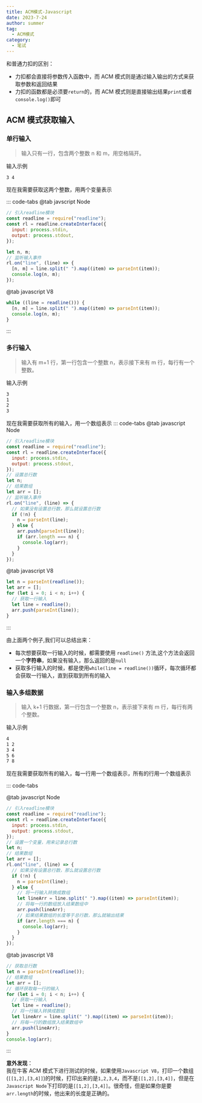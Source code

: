 ```yaml
---
title: ACM模式-Javascript
date: 2023-7-24
author: summer
tag:
  - ACM模式
category:
  - 笔试
---
```


和普通力扣的区别：

- 力扣都会直接将参数传入函数中，而 ACM 模式则是通过输入输出的方式来获取参数和返回结果
- 力扣的函数都是必须要`return`的，而 ACM 模式则是直接输出结果`print`或者`console.log()`即可

## ACM 模式获取输入

### 单行输入

> 输入只有一行，包含两个整数 n 和 m，用空格隔开。

输入示例

```bash
3 4
```

现在我需要获取这两个整数，用两个变量表示

::: code-tabs
@tab javscript Node

```javascript
// 引入readline模块
const readline = require("readline");
const rl = readline.createInterface({
  input: process.stdin,
  output: process.stdout,
});

let n, m;
// 监听输入事件
rl.on("line", (line) => {
  [n, m] = line.split(" ").map((item) => parseInt(item));
  console.log(n, m);
});
```

@tab javascript V8

```javascript
while ((line = readline())) {
  [n, m] = line.split(" ").map((item) => parseInt(item));
  console.log(n, m);
}
```

:::

### 多行输入

> 输入有 m+1 行，第一行包含一个整数 n，表示接下来有 m 行，每行有一个整数。

输入示例

```bash
3
1
2
3
```

现在我需要获取所有的输入，用一个数组表示
::: code-tabs
@tab javascript Node

```javascript
// 引入readline模块
const readline = require("readline");
const rl = readline.createInterface({
  input: process.stdin,
  output: process.stdout,
});
// 设置总行数
let n;
// 结果数组
let arr = [];
// 监听输入事件
rl.on("line", (line) => {
  // 如果没有设置总行数，那么就设置总行数
  if (!n) {
    n = parseInt(line);
  } else {
    arr.push(parseInt(line));
    if (arr.length === n) {
      console.log(arr);
    }
  }
});
```

@tab javascript V8

```javascript
let n = parseInt(readline());
let arr = [];
for (let i = 0; i < n; i++) {
  // 获取一行输入
  let line = readline();
  arr.push(parseInt(line));
}
```

:::

由上面两个例子,我们可以总结出来：

- 每次想要获取一行输入的时候，都需要使用 `readline()` 方法,这个方法会返回一个**字符串**，如果没有输入，那么返回的是`null`
- 获取多行输入的时候，都是使用`while(line = readline())`循环，每次循环都会获取一行输入，直到获取到所有的输入

### 输入多组数据

> 输入 k+1 行数据，第一行包含一个整数 n，表示接下来有 m 行，每行有两个整数。

输入示例

```bash
4
1 2
3 4
5 6
7 8
```

现在我需要获取所有的输入，每一行用一个数组表示，所有的行用一个数组表示

::: code-tabs

@tab javascript Node

```javascript
// 引入readline模块
const readline = require("readline");
const rl = readline.createInterface({
  input: process.stdin,
  output: process.stdout,
});
// 设置一个变量，用来记录总行数
let n;
// 结果数组
let arr = [];
rl.on("line", (line) => {
  // 如果没有设置总行数，那么就设置总行数
  if (!n) {
    n = parseInt(line);
  } else {
    // 将一行输入转换成数组
    let lineArr = line.split(" ").map((item) => parseInt(item));
    // 将每一行的数组放入结果数组中
    arr.push(lineArr);
    // 如果结果数组的长度等于总行数，那么就输出结果
    if (arr.length === n) {
      console.log(arr);
    }
  }
});
```

@tab javascript V8

```javascript
// 获取总行数
let n = parseInt(readline());
// 结果数组
let arr = [];
// 循环获取每一行的输入
for (let i = 0; i < n; i++) {
  // 获取一行输入
  let line = readline();
  // 将一行输入转换成数组
  let lineArr = line.split(" ").map((item) => parseInt(item));
  // 将每一行的数组放入结果数组中
  arr.push(lineArr);
}
console.log(arr);
```

:::

**意外发现**：  
我在牛客 ACM 模式下进行测试的时候，如果使用`Javascript V8`，打印一个数组(`[[1,2],[3,4]]`)的时候，打印出来的是`1,2,3,4`，而不是`[[1,2],[3,4]]`，但是在`Javascript Node`下打印的是`[[1,2],[3,4]]`。很奇怪，但是如果你是要`arr.length`的时候，他出来的长度是正确的。
